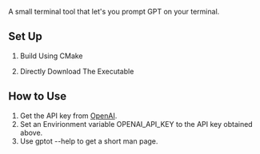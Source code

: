A small terminal tool that let's you prompt GPT on your terminal. 

## Set Up 

1. Build Using CMake 

2. Directly Download The Executable

## How to Use

1. Get the API key from [OpenAI](https://openai.com/index/openai-api/). 
2. Set an Envirionment variable OPENAI_API_KEY to the API key obtained above.
3. Use gptot --help to get a short man page. 